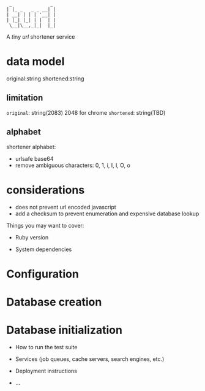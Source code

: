 ```
 _              _
| |_ _   _ _ __| |
| __| | | | '__| |
| |_| |_| | |  | |
 \__|\__,_|_|  |_|
```

A *t*iny *url* shortener service

data model
==========

original:string
shortened:string

limitation
----------

`original`: string(2083) 2048 for chrome
`shortened`: string(TBD)

alphabet
--------

shortener alphabet:

- urlsafe base64
- remove ambiguous characters: 0, 1, i, I, l, O, o

considerations
==============

- does not prevent url encoded javascript
- add a checksum to prevent enumeration and expensive database lookup

Things you may want to cover:

* Ruby version

* System dependencies

Configuration
=============

Database creation
=================


Database initialization
=======================

* How to run the test suite

* Services (job queues, cache servers, search engines, etc.)

* Deployment instructions

* ...
